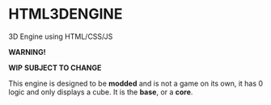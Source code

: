 # HTML3DENGINE
3D Engine using HTML/CSS/JS

**WARNING!**

**WIP**
**SUBJECT TO CHANGE**


This engine is designed to be **modded** and is not a game on its own, it has 0 logic and only displays a cube. It is the **base**, or a **core**.
